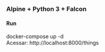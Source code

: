 ### Alpine + Python 3 + Falcon

#### Run
docker-compose up -d  
Acessar: http://localhost:8000/things
